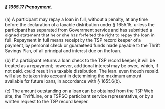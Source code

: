 ##### § 1655.17 Prepayment. #####

(a) A participant may repay a loan in full, without a penalty, at any time before the declaration of a taxable distribution under § 1655.15, unless the participant has separated from Government service and has submitted a signed statement that he or she has forfeited the right to repay the loan in full. Repayment in full means receipt by the TSP record keeper of a payment, by personal check or guaranteed funds made payable to the Thrift Savings Plan, of all principal and interest due on the loan.

(b) If a participant returns a loan check to the TSP record keeper, it will be treated as a repayment; however, additional interest may be owed, which, if not paid, could result in a taxable distribution. The loan, even though repaid, will also be taken into account in determining the maximum amount available for future loans, in accordance with § 1655.6(b).

(c) The amount outstanding on a loan can be obtained from the TSP Web site, the ThriftLine, or a TSPSO participant service representative, or by a written request to the TSP record keeper.